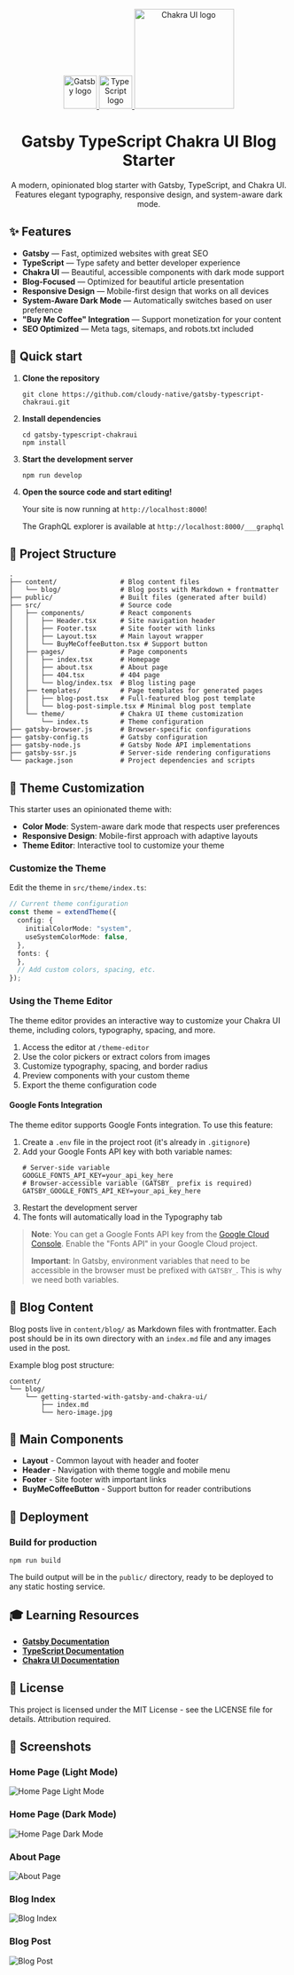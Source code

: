 <p align="center">
  <a href="https://www.gatsbyjs.com/">
    <img src="https://www.gatsbyjs.com/Gatsby-Monogram.svg" alt="Gatsby logo" width="60" />
  </a>
  <a href="https://www.typescriptlang.org/">
    <img src="https://upload.wikimedia.org/wikipedia/commons/4/4c/Typescript_logo_2020.svg" alt="TypeScript logo" width="60" />
  </a>
  <a href="https://chakra-ui.com/">
    <img src="https://raw.githubusercontent.com/chakra-ui/chakra-ui/main/logo/logo-colored@2x.png?raw=true" alt="Chakra UI logo" width="180" />
  </a>
</p>
<h1 align="center">
  Gatsby TypeScript Chakra UI Blog Starter
</h1>

<p align="center">
A modern, opinionated blog starter with Gatsby, TypeScript, and Chakra UI. Features elegant typography, responsive design, and system-aware dark mode.
</p>

## ✨ Features

- **Gatsby** — Fast, optimized websites with great SEO
- **TypeScript** — Type safety and better developer experience
- **Chakra UI** — Beautiful, accessible components with dark mode support
- **Blog-Focused** — Optimized for beautiful article presentation
- **Responsive Design** — Mobile-first design that works on all devices
- **System-Aware Dark Mode** — Automatically switches based on user preference
- **"Buy Me Coffee" Integration** — Support monetization for your content
- **SEO Optimized** — Meta tags, sitemaps, and robots.txt included

## 🚀 Quick start

1. **Clone the repository**

   ```shell
   git clone https://github.com/cloudy-native/gatsby-typescript-chakraui.git
   ```

2. **Install dependencies**

   ```shell
   cd gatsby-typescript-chakraui
   npm install
   ```

3. **Start the development server**

   ```shell
   npm run develop
   ```

4. **Open the source code and start editing!**

   Your site is now running at `http://localhost:8000`!

   The GraphQL explorer is available at `http://localhost:8000/___graphql`

## 🧐 Project Structure

```
.
├── content/                # Blog content files
│   └── blog/               # Blog posts with Markdown + frontmatter
├── public/                 # Built files (generated after build)
├── src/                    # Source code
│   ├── components/         # React components
│   │   ├── Header.tsx      # Site navigation header
│   │   ├── Footer.tsx      # Site footer with links
│   │   ├── Layout.tsx      # Main layout wrapper
│   │   └── BuyMeCoffeeButton.tsx # Support button
│   ├── pages/              # Page components
│   │   ├── index.tsx       # Homepage
│   │   ├── about.tsx       # About page
│   │   ├── 404.tsx         # 404 page
│   │   └── blog/index.tsx  # Blog listing page
│   ├── templates/          # Page templates for generated pages
│   │   ├── blog-post.tsx   # Full-featured blog post template
│   │   └── blog-post-simple.tsx # Minimal blog post template
│   └── theme/              # Chakra UI theme customization
│       └── index.ts        # Theme configuration
├── gatsby-browser.js       # Browser-specific configurations
├── gatsby-config.ts        # Gatsby configuration
├── gatsby-node.js          # Gatsby Node API implementations
├── gatsby-ssr.js           # Server-side rendering configurations
└── package.json            # Project dependencies and scripts
```

## 🎨 Theme Customization

This starter uses an opinionated theme with:

- **Color Mode**: System-aware dark mode that respects user preferences
- **Responsive Design**: Mobile-first approach with adaptive layouts
- **Theme Editor**: Interactive tool to customize your theme

### Customize the Theme

Edit the theme in `src/theme/index.ts`:

```typescript
// Current theme configuration
const theme = extendTheme({
  config: {
    initialColorMode: "system",
    useSystemColorMode: false,
  },
  fonts: {
  },
  // Add custom colors, spacing, etc.
});
```

### Using the Theme Editor

The theme editor provides an interactive way to customize your Chakra UI theme, including colors, typography, spacing, and more.

1. Access the editor at `/theme-editor`
2. Use the color pickers or extract colors from images
3. Customize typography, spacing, and border radius
4. Preview components with your custom theme
5. Export the theme configuration code

#### Google Fonts Integration

The theme editor supports Google Fonts integration. To use this feature:

1. Create a `.env` file in the project root (it's already in `.gitignore`)
2. Add your Google Fonts API key with both variable names:
   ```
   # Server-side variable
   GOOGLE_FONTS_API_KEY=your_api_key_here
   # Browser-accessible variable (GATSBY_ prefix is required)
   GATSBY_GOOGLE_FONTS_API_KEY=your_api_key_here
   ```
3. Restart the development server
4. The fonts will automatically load in the Typography tab

> **Note**: You can get a Google Fonts API key from the [Google Cloud Console](https://console.cloud.google.com/apis/credentials). Enable the "Fonts API" in your Google Cloud project.
>
> **Important**: In Gatsby, environment variables that need to be accessible in the browser must be prefixed with `GATSBY_`. This is why we need both variables.

## 📝 Blog Content

Blog posts live in `content/blog/` as Markdown files with frontmatter. Each post should be in its own directory with an `index.md` file and any images used in the post.

Example blog post structure:
```
content/
└── blog/
    └── getting-started-with-gatsby-and-chakra-ui/
        ├── index.md
        └── hero-image.jpg
```

## 🧩 Main Components

- **Layout** - Common layout with header and footer
- **Header** - Navigation with theme toggle and mobile menu
- **Footer** - Site footer with important links
- **BuyMeCoffeeButton** - Support button for reader contributions

## 🚀 Deployment

### Build for production

```shell
npm run build
```

The build output will be in the `public/` directory, ready to be deployed to any static hosting service.

## 🎓 Learning Resources

- **[Gatsby Documentation](https://www.gatsbyjs.com/docs/)**
- **[TypeScript Documentation](https://www.typescriptlang.org/docs/)**
- **[Chakra UI Documentation](https://chakra-ui.com/docs/getting-started)**

## 📝 License

This project is licensed under the MIT License - see the LICENSE file for details. Attribution required.

## 📸 Screenshots

### Home Page (Light Mode)
![Home Page Light Mode](doc/images/home-page-light-mode.png)

### Home Page (Dark Mode)
![Home Page Dark Mode](doc/images/home-page-dark-mode.png)

### About Page
![About Page](doc/images/about.png)

### Blog Index
![Blog Index](doc/images/blog-index.png)

### Blog Post
![Blog Post](doc/images/blog-post.png)